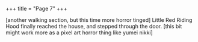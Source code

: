+++
title = "Page 7"
+++

[another walking section, but this time more horror tinged]
Little Red Riding Hood finally reached the house, and stepped through the door.
[this bit might work more as a pixel art horror thing like yumei nikki]
